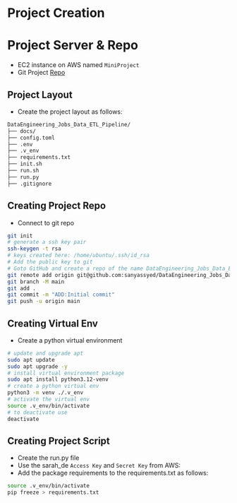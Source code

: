 # Project Creation

# Project Server & Repo
* EC2 instance on AWS named `MiniProject`
* Git Project [Repo](https://github.com/sanyassyed/DataEngineering_Jobs_Data_ETL_Pipeline)


## Project Layout
* Create the project layout as follows:
```bash
DataEngineering_Jobs_Data_ETL_Pipeline/
├── docs/
├── config.toml
├── .env
├── .v_env
├── requirements.txt
├── init.sh
├── run.sh
├── run.py
├── .gitignore
```

## Creating Project Repo
* Connect to git repo
```bash
git init
# generate a ssh key pair 
ssh-keygen -t rsa
# keys created here: /home/ubuntu/.ssh/id_rsa
# Add the public key to git
# Goto GitHub and create a repo of the name DataEngineering_Jobs_Data_ETL_Pipeline
git remote add origin git@github.com:sanyassyed/DataEngineering_Jobs_Data_ETL_Pipeline.git
git branch -M main
git add .
git commit -m "ADD:Initial commit"
git push -u origin main
```
## Creating Virtual Env
* Create a python virtual environment
```bash
# update and upgrade apt
sudo apt update
sudo apt upgrade -y
# install virtual environment package
sudo apt install python3.12-venv
# create a python virtual env
python3 -m venv ./.v_env
# activate the virtual env
source .v_env/bin/activate
# to deactivate use
deactivate
```

## Creating Project Script
* Create the run.py file
* Use the sarah_de `Access Key` and `Secret Key` from AWS:
* Add the package requirements to the requirements.txt as follows: 
```bash
source .v_env/bin/activate
pip freeze > requirements.txt
```
